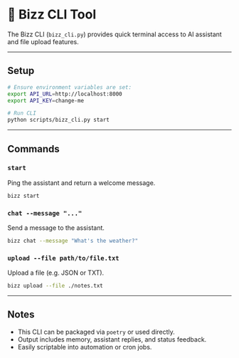 # 🧪 Bizz CLI Tool

The Bizz CLI (`bizz_cli.py`) provides quick terminal access to AI assistant and file upload features.

---

## Setup

```bash
# Ensure environment variables are set:
export API_URL=http://localhost:8000
export API_KEY=change-me

# Run CLI
python scripts/bizz_cli.py start
```

---

## Commands

### `start`
Ping the assistant and return a welcome message.
```bash
bizz start
```

### `chat --message "..."`
Send a message to the assistant.
```bash
bizz chat --message "What's the weather?"
```

### `upload --file path/to/file.txt`
Upload a file (e.g. JSON or TXT).
```bash
bizz upload --file ./notes.txt
```

---

## Notes
- This CLI can be packaged via `poetry` or used directly.
- Output includes memory, assistant replies, and status feedback.
- Easily scriptable into automation or cron jobs.

